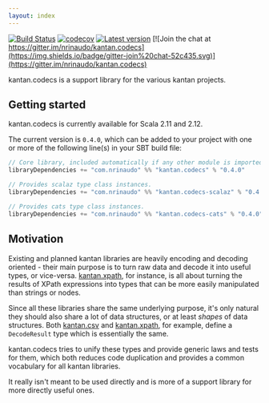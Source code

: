 ```yaml
---
layout: index
---
```


[![Build Status](https://travis-ci.org/nrinaudo/kantan.codecs.svg?branch=master)](https://travis-ci.org/nrinaudo/kantan.codecs)
[![codecov](https://codecov.io/gh/nrinaudo/kantan.codecs/branch/master/graph/badge.svg)](https://codecov.io/gh/nrinaudo/kantan.codecs)
[![Latest version](https://index.scala-lang.org/nrinaudo/kantan.codecs/kantan.codecs/latest.svg)](https://index.scala-lang.org/nrinaudo/kantan.codecs)
[![Join the chat at https://gitter.im/nrinaudo/kantan.codecs](https://img.shields.io/badge/gitter-join%20chat-52c435.svg)](https://gitter.im/nrinaudo/kantan.codecs)

kantan.codecs is a support library for the various kantan projects.

## Getting started

kantan.codecs is currently available for Scala 2.11 and 2.12.

The current version is `0.4.0`, which can be added to your project with one or more of the following line(s)
in your SBT build file:

```scala
// Core library, included automatically if any other module is imported.
libraryDependencies += "com.nrinaudo" %% "kantan.codecs" % "0.4.0"

// Provides scalaz type class instances.
libraryDependencies += "com.nrinaudo" %% "kantan.codecs-scalaz" % "0.4.0"

// Provides cats type class instances.
libraryDependencies += "com.nrinaudo" %% "kantan.codecs-cats" % "0.4.0"
```

## Motivation

Existing and planned kantan libraries are heavily encoding and decoding oriented - their main purpose is to turn
raw data and decode it into useful types, or vice-versa. [kantan.xpath](https://github.com/nrinaudo/kantan.xpath), for
instance, is all about turning the results of XPath expressions into types that can be more easily manipulated than
strings or nodes.

Since all these libraries share the same underlying purpose, it's only natural they should also share a lot of data
structures, or at least *shapes* of data structures. Both [kantan.csv](https://github.com/nrinaudo/kantan.csv) and
[kantan.xpath](https://github.com/nrinaudo/kantan.xpath), for example, define a `DecodeResult` type which is essentially
the same.

kantan.codecs tries to unify these types and provide generic laws and tests for them, which both reduces code
duplication and provides a common vocabulary for all kantan libraries.

It really isn't meant to be used directly and is more of a support library for more directly useful ones.

